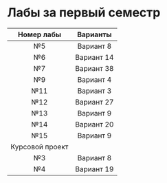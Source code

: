 # Лабы за первый семестр
| Номер лабы | Варианты |
| :--------: | :------: |
| №5 | Вариант 8 |
| №6 | Вариант 14 |
| №7 | Вариант 38 |
| №9 | Вариант 4 |
| №11 | Вариант 3 |
| №12 | Вариант 27 |
| №13 | Вариант 9 |
| №14 | Вариант 20 |
| №15 | Вариант 9 |
| Курсовой проект |
| №3 | Вариант 8 |
| №4 | Вариант 19 |
